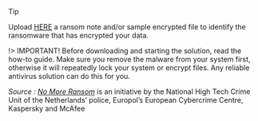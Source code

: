  
> [!TIP]
> Upload [HERE](https://id-ransomware.malwarehunterteam.com/index.php?lang=en_US) a ransom note and/or sample encrypted file to identify the ransomware that has encrypted your data.
 
 
!> IMPORTANT! Before downloading and starting the solution, read the how-to guide. Make sure you remove the malware from your system first, otherwise it will repeatedly lock your system or encrypt files. Any reliable antivirus solution can do this for you.


*Source : [No More Ransom](https://www.nomoreransom.org/en/decryption-tools.html)* is an initiative by the National High Tech Crime Unit of the Netherlands’ police, Europol’s European Cybercrime Centre, Kaspersky and McAfee


